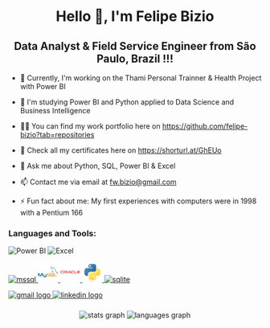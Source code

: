 <h1 align="center">Hello 👋, I'm Felipe Bizio</h1>
<h2 align="center">Data Analyst & Field Service Engineer from São Paulo, Brazil !!!</h2>
<!--
<h3 align="center">Analista de Business Intelligence apaixonado por novas tecnologias</h3>
-->

- 🔭 Currently, I'm working on the Thami Personal Trainner & Health Project with Power BI

- 🌱 I'm studying Power BI and Python applied to Data Science and Business Intelligence

- 👨‍💻 You can find my work portfolio here on https://github.com/felipe-bizio?tab=repositories
  
- 📜 Check all my certificates here on  https://shorturl.at/GhEUo

- 💬 Ask me about Python, SQL, Power BI & Excel

- 📫 Contact me via email at fw.bizio@gmail.com

- ⚡ Fun fact about me: My first experiences with computers were in 1998 with a Pentium 166

<!---
<h3 align="left">Connect with me:</h3>
<p align="left">
</p>
--->


<h3 align="left">Languages and Tools:</h3>
<!---
<div align="left">
  <img src="https://img.shields.io/badge/Python-3776AB?logo=python&logoColor=white&style=for-the-badge" height="30" alt="python logo"  />
  <img width="12" />
  <img src="https://img.shields.io/badge/MySQL-4479A1?logo=mysql&logoColor=white&style=for-the-badge" height="30" alt="mysql logo"  />
  <img width="12" />
  <img src="https://img.shields.io/badge/SQLite-003B57?logo=sqlite&logoColor=white&style=for-the-badge" height="30" alt="sqlite logo"  />
--->
  
</div>

![Power BI](https://img.shields.io/badge/Power%20BI-Analytics-yellow?logo=power-bi&logoColor=white&style=for-the-badge)
![Excel](https://img.shields.io/badge/Excel-Data%20Analysis-green?logo=microsoft-excel&logoColor=white&style=for-the-badge)


<p align="left"> <a href="https://www.microsoft.com/en-us/sql-server" target="_blank" rel="noreferrer"> <img src="https://www.svgrepo.com/show/303229/microsoft-sql-server-logo.svg" alt="mssql" width="40" height="40"/> </a> <a href="https://www.mysql.com/" target="_blank" rel="noreferrer"> <img src="https://raw.githubusercontent.com/devicons/devicon/master/icons/mysql/mysql-original-wordmark.svg" alt="mysql" width="40" height="40"/> </a> <a href="https://www.oracle.com/" target="_blank" rel="noreferrer"> <img src="https://raw.githubusercontent.com/devicons/devicon/master/icons/oracle/oracle-original.svg" alt="oracle" width="40" height="40"/> </a> <a href="https://www.python.org" target="_blank" rel="noreferrer"> <img src="https://raw.githubusercontent.com/devicons/devicon/master/icons/python/python-original.svg" alt="python" width="40" height="40"/> </a> <a href="https://www.sqlite.org/" target="_blank" rel="noreferrer"> <img src="https://www.vectorlogo.zone/logos/sqlite/sqlite-icon.svg" alt="sqlite" width="40" height="40"/> </a> </p>


<div align="left">
  <a href="fw.bizio@gmail.com" target="_blank">
    <img src="https://img.shields.io/static/v1?message=Gmail&logo=gmail&label=&color=D14836&logoColor=white&labelColor=&style=for-the-badge" height="35" alt="gmail logo"  />
  </a>
  <a href="https://www.linkedin.com/in/felipe-bizio/" target="_blank">
    <img src="https://img.shields.io/static/v1?message=LinkedIn&logo=linkedin&label=&color=0077B5&logoColor=white&labelColor=&style=for-the-badge" height="35" alt="linkedin logo"  />
  </a>
</div>

###

<div align="center">
  <img src="https://github-readme-stats.vercel.app/api?username=felipe-bizio&hide_title=false&hide_rank=false&show_icons=true&include_all_commits=true&count_private=true&disable_animations=false&theme=dracula&locale=en&hide_border=false" height="150" alt="stats graph"  />
  <img src="https://github-readme-stats.vercel.app/api/top-langs?username=felipe-bizio&locale=en&hide_title=false&layout=compact&card_width=320&langs_count=5&theme=dracula&hide_border=false" height="150" alt="languages graph"  />
</div>





###

<!---
felipe-bizio/felipe-bizio is a ✨ special ✨ repository because its `README.md` (this file) appears on your GitHub profile.
You can click the Preview link to take a look at your changes.
--->

